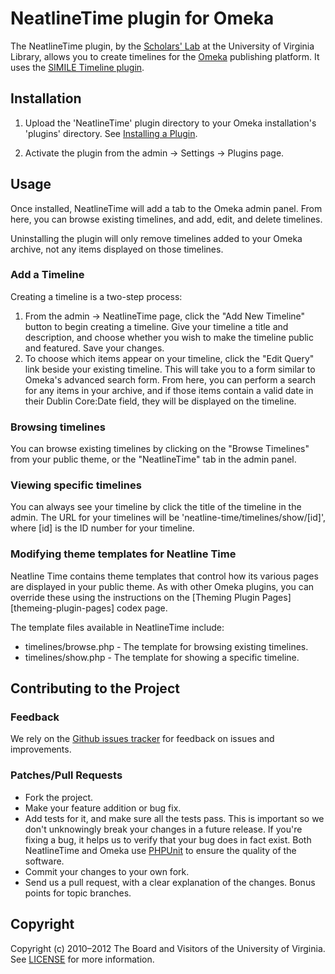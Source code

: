 # NeatlineTime plugin for Omeka

The NeatlineTime plugin, by the [Scholars' Lab][scholarslab] at the University of
Virginia Library, allows you to create timelines for the [Omeka][omeka] publishing
platform. It uses the [SIMILE Timeline plugin][simile-timeline].

## Installation

1. Upload the 'NeatlineTime' plugin directory to your Omeka installation's 'plugins'
directory. See [Installing a Plugin][installing-a-plugin].

2. Activate the plugin from the admin → Settings → Plugins page.

## Usage

Once installed, NeatlineTime will add a tab to the Omeka admin panel. From here, you can browse existing timelines, and add, edit, and delete timelines.

Uninstalling the plugin will only remove timelines added to your Omeka archive, not any items displayed on those timelines.

### Add a Timeline

Creating a timeline is a two-step process:

1. From the admin → NeatlineTime page, click the "Add New Timeline" button to begin creating a timeline. Give your timeline a title and description, and choose whether you wish to make the timeline public and featured. Save your changes.
2. To choose which items appear on your timeline, click the "Edit Query" link beside your existing timeline. This will take you to a form similar to Omeka's advanced search form. From here, you can perform a search for any items in your archive, and if those items contain a valid date in their Dublin Core:Date field, they will be displayed on the timeline.

### Browsing timelines

You can browse existing timelines by clicking on the "Browse Timelines" from your public theme, or the "NeatlineTime" tab in the admin panel.

### Viewing specific timelines

You can always see your timeline by click the title of the timeline in the admin. The URL for your timelines will be 'neatline-time/timelines/show/[id]', where [id] is the ID number for your timeline.

### Modifying theme templates for Neatline Time

Neatline Time contains theme templates that control how its various pages are displayed in your public theme. As with other Omeka plugins, you can override these using the instructions on the [Theming Plugin Pages][themeing-plugin-pages] codex page.

The template files available in NeatlineTime include:

* timelines/browse.php - The template for browsing existing timelines.
* timelines/show.php - The template for showing a specific timeline.

## Contributing to the Project

### Feedback
We rely on the [Github issues tracker][issues] for feedback on issues
and improvements.

### Patches/Pull Requests
 
* Fork the project.
* Make your feature addition or bug fix.
* Add tests for it, and make sure all the tests pass. This is important so we don't unknowingly break your changes in a future release. If you're fixing a bug, it helps us to verify that your bug does in fact exist. Both NeatlineTime and Omeka use [PHPUnit][phpunit] to ensure the quality of the software.
* Commit your changes to your own fork.
* Send us a pull request, with a clear explanation of the changes. Bonus points for topic branches.

## Copyright

Copyright (c) 2010–2012 The Board and Visitors of the University of Virginia.
See [LICENSE][license] for more information.

[scholarslab]: http://scholarslab.org/ "http://scholarslab.org/"
[omeka]: http://omeka.org "http://omeka.org"
[simile-timeline]: http://www.simile-widgets.org/wiki/Timeline "http://www.simile-widgets.org/wiki/Timeline"
[installing-a-plugin]: http://omeka.org/codex/Installing_a_Plugin "http://omeka.org/codex/Installing_a_Plugin"
[license]: LICENSE "LICENSE"
[issues]: http://github.com/scholarslab/NeatlineTime/issues/ "Issues for Neatline Time"
[phpunit]: http://www.phpunit.de/manual/current/en/ "PHP Unit"
[theming-plugin-pages]: http://omeka.org/codex/Theming_Plugin_Pages "Theming Plugin Pages"
